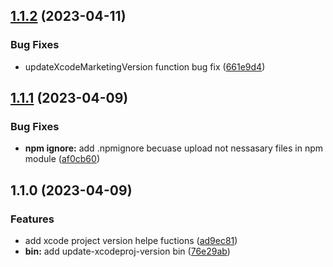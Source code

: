 

## [1.1.2](https://github.com/Kwonkunkun/update-xcodeproj-version/compare/v1.1.1...v1.1.2) (2023-04-11)


### Bug Fixes

* updateXcodeMarketingVersion function bug fix ([661e9d4](https://github.com/Kwonkunkun/update-xcodeproj-version/commit/661e9d40dd239bc04a4eb53ba68b44f74b44f4cf))

## [1.1.1](https://github.com/Kwonkunkun/update-xcodeproj-version/compare/v1.1.0...v1.1.1) (2023-04-09)


### Bug Fixes

* **npm ignore:** add .npmignore becuase upload not nessasary files in npm module ([af0cb60](https://github.com/Kwonkunkun/update-xcodeproj-version/commit/af0cb60000a25800c6863c77a0e5e85a4d93a12b))

## 1.1.0 (2023-04-09)


### Features

* add xcode project version helpe fuctions ([ad9ec81](https://github.com/Kwonkunkun/update-xcodeproj-version/commit/ad9ec81662b03f7dced1b7db7332df0a803adaa6))
* **bin:** add update-xcodeproj-version bin ([76e29ab](https://github.com/Kwonkunkun/update-xcodeproj-version/commit/76e29ab346f2b915d6520d59dfd3e8cb71c065f4))